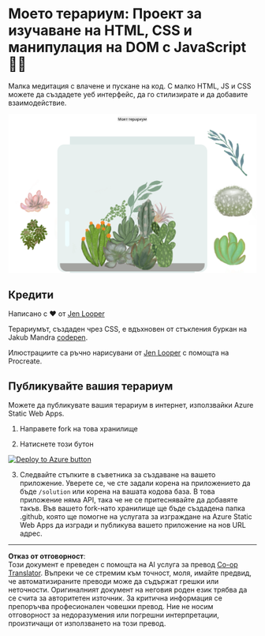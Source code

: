 <!--
CO_OP_TRANSLATOR_METADATA:
{
  "original_hash": "6329fbe8bd936068debd78cca6f09c0a",
  "translation_date": "2025-08-27T22:06:26+00:00",
  "source_file": "3-terrarium/solution/README.md",
  "language_code": "bg"
}
-->
# Моето терариум: Проект за изучаване на HTML, CSS и манипулация на DOM с JavaScript 🌵🌱

Малка медитация с влачене и пускане на код. С малко HTML, JS и CSS можете да създадете уеб интерфейс, да го стилизирате и да добавите взаимодействие.

![моето терариум](../../../../translated_images/screenshot_gray.0c796099a1f9f25e40aa55ead81f268434c00af30d7092490759945eda63067d.bg.png)

## Кредити

Написано с ♥️ от [Jen Looper](https://www.twitter.com/jenlooper)

Терариумът, създаден чрез CSS, е вдъхновен от стъкления буркан на Jakub Mandra [codepen](https://codepen.io/Rotarepmi/pen/rjpNZY).

Илюстрациите са ръчно нарисувани от [Jen Looper](http://jenlooper.com) с помощта на Procreate.

## Публикувайте вашия терариум

Можете да публикувате вашия терариум в интернет, използвайки Azure Static Web Apps.

1. Направете fork на това хранилище

2. Натиснете този бутон

[![Deploy to Azure button](https://aka.ms/deploytoazurebutton)](https://portal.azure.com/?feature.customportal=false&WT.mc_id=academic-77807-sagibbon#create/Microsoft.StaticApp)

3. Следвайте стъпките в съветника за създаване на вашето приложение. Уверете се, че сте задали корена на приложението да бъде `/solution` или корена на вашата кодова база. В това приложение няма API, така че не се притеснявайте да добавяте такъв. Във вашето fork-нато хранилище ще бъде създадена папка .github, която ще помогне на услугата за изграждане на Azure Static Web Apps да изгради и публикува вашето приложение на нов URL адрес.

---

**Отказ от отговорност**:  
Този документ е преведен с помощта на AI услуга за превод [Co-op Translator](https://github.com/Azure/co-op-translator). Въпреки че се стремим към точност, моля, имайте предвид, че автоматизираните преводи може да съдържат грешки или неточности. Оригиналният документ на неговия роден език трябва да се счита за авторитетен източник. За критична информация се препоръчва професионален човешки превод. Ние не носим отговорност за недоразумения или погрешни интерпретации, произтичащи от използването на този превод.